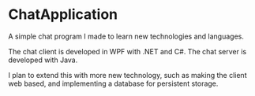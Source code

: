 # ChatApplication
A simple chat program I made to learn new technologies and languages.

The chat client is developed in WPF with .NET and C#.
The chat server is developed with Java.

I plan to extend this with more new technology, such as making the client web based, and implementing a database for persistent storage.
